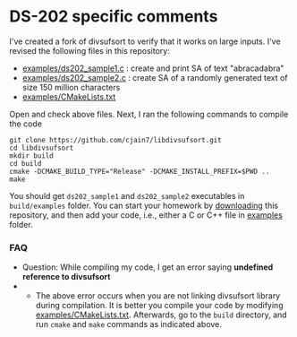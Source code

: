 # DS-202 specific comments

I've created a fork of divsufsort to verify that it works on large inputs. I've revised the following files in this repository:
* [examples/ds202_sample1.c](examples/ds202_sample1.c) : create and print SA of text "abracadabra"
* [examples/ds202_sample2.c](examples/ds202_sample2.c) : create SA of a randomly generated text of size 150 million characters
* [examples/CMakeLists.txt](examples/CMakeLists.txt) 

Open and check above files. Next, I ran the following commands to compile the code
```
git clone https://github.com/cjain7/libdivsufsort.git
cd libdivsufsort
mkdir build
cd build
cmake -DCMAKE_BUILD_TYPE="Release" -DCMAKE_INSTALL_PREFIX=$PWD ..
make
```

You should get `ds202_sample1` and `ds202_sample2` executables in `build/examples` folder. You can start your homework by [downloading](https://github.com/cjain7/libdivsufsort/archive/refs/heads/master.zip) this repository, and then add your code, i.e., either a C or C++ file in [examples](examples) folder.

### FAQ

- Question: While compiling my code, I get an error saying **undefined reference to divsufsort**
- - The above error occurs when you are not linking divsufsort library during compilation. It is better you compile your code by modifying [examples/CMakeLists.txt](examples/CMakeLists.txt). Afterwards, go to the `build` directory, and run `cmake` and `make` commands as indicated above.
